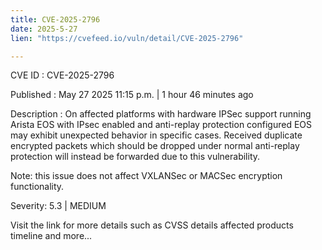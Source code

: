 ```yaml
---
title: CVE-2025-2796
date: 2025-5-27
lien: "https://cvefeed.io/vuln/detail/CVE-2025-2796"

---
```


CVE ID : CVE-2025-2796

Published :  May 27
2025
11:15 p.m. | 1 hour
46 minutes ago

Description : On affected platforms with hardware IPSec support running Arista EOS with IPsec enabled and anti-replay protection configured
EOS may exhibit unexpected behavior in specific cases. Received duplicate encrypted packets
which should be dropped under normal anti-replay protection
will instead be forwarded due to this vulnerability.

Note: this issue does not affect VXLANSec or MACSec encryption functionality.

Severity: 5.3 | MEDIUM

Visit the link for more details
such as CVSS details
affected products
timeline
and more...
